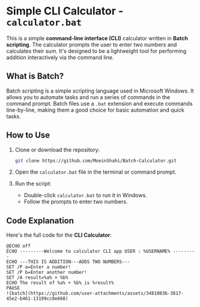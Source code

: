 # Simple CLI Calculator - `calculator.bat`

This is a simple **command-line interface (CLI)** calculator written in **Batch scripting**. The calculator prompts the user to enter two numbers and calculates their sum. It's designed to be a lightweight tool for performing addition interactively via the command line.

## What is Batch?

Batch scripting is a simple scripting language used in Microsoft Windows. It allows you to automate tasks and run a series of commands in the command prompt. Batch files use a `.bat` extension and execute commands line-by-line, making them a good choice for basic automation and quick tasks.

## How to Use

1. Clone or download the repository:
    ```bash
    git clone https://github.com/MoeinShahi/Batch-Calculator.git
    ```

2. Open the `calculator.bat` file in the terminal or command prompt.

3. Run the script:
    - Double-click `calculator.bat` to run it in Windows.
    - Follow the prompts to enter two numbers.

## Code Explanation

Here's the full code for the **CLI Calculator**:

```batch
@ECHO off
ECHO ---------Welcome to calculator CLI app USER : %USERNAME% ---------
ECHO ---THIS IS ADDITION---ADDS TWO NUMBERS---
SET /P a=Enter a number!
SET /P b=Enter another number!
SET /A result=%a% + %b%
ECHO The result of %a% + %b% is %result%
PAUSE
![batch](https://github.com/user-attachments/assets/34810836-3817-45e2-b461-13199cc8e668)


